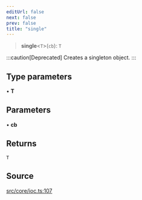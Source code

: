 ```yaml
---
editUrl: false
next: false
prev: false
title: "single"
---
```


> **single**\<`T`\>(`cb`): `T`

:::caution[Deprecated]
Creates a singleton object.
:::

## Type parameters

• **T**

## Parameters

• **cb**

## Returns

`T`

## Source

[src/core/ioc.ts:107](https://github.com/sern-handler/handler/blob/3e9b9229c8e4036aa031b2eb106ad88a9cfb5a7b/src/core/ioc.ts#L107)
